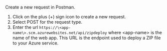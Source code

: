 Create a new request in Postman.

1. Click on the plus (+) sign icon to create a new request.
1. Select POST for the request type.
1. Enter the url `https://\<app-name\>.scm.azurewebsites.net/api/zipdeploy` where \<app-name\> is the name of the web app.  This URL is the endpoint used to deploy a ZIP file to your Azure service.
